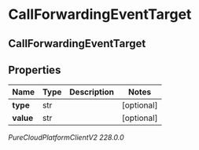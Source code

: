 # CallForwardingEventTarget

## CallForwardingEventTarget

## Properties

|Name | Type | Description | Notes|
|------------ | ------------- | ------------- | -------------|
| **type** | str |  | [optional] |
| **value** | str |  | [optional] |



_PureCloudPlatformClientV2 228.0.0_
